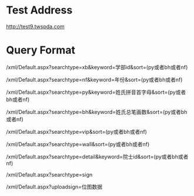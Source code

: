 Test Address
============
http://test9.twspda.com

Query Format
============
/xml/Default.aspx?searchtype=xb&keyword=学部id&sort=(py或者bh或者nf)

/xml/Default.aspx?searchtype=nf&keyword=年份&sort=(py或者bh或者nf)

/xml/Default.aspx?searchtype=py&keyword=姓氏拼音首字母&sort=(py或者bh或者nf)

/xml/Default.aspx?searchtype=bh&keyword=姓氏总笔画数&sort=(py或者bh或者nf)

/xml/Default.aspx?searchtype=vip&sort=(py或者bh或者nf)

/xml/Default.aspx?searchtype=wall&sort=(py或者bh或者nf)

/xml/Default.aspx?searchtype=detail&keyword=院士id&sort=(py或者bh或者nf)

/xml/Default.aspx?searchtype=sign

/xml/Default.aspx?uploadsign=位图数据
